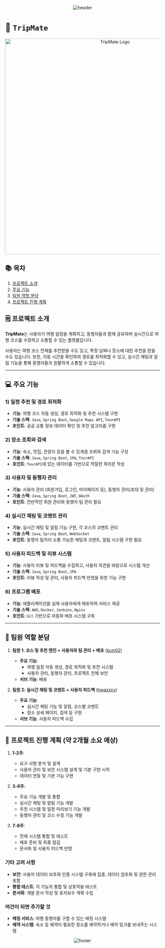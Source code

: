 <p align="center">
  <img src="https://capsule-render.vercel.app/api?type=waving&color=0:00BFFF,100:1E90FF&height=230&section=header&text=TripMate&fontSize=60&fontColor=ffffff&animation=fadeIn&fontAlignY=35&desc=함께%20계획하는%20우리의%20여행&descAlignY=55&descAlign=50&descSize=20" alt="header" />
</p>

# 🧳 `TripMate`

<p align="center">
  <img src="https://github.com/user-attachments/assets/33db2d0b-f884-4770-bd34-ab1373ff805a" alt="TripMate Logo" width="700">
</p>


## 📚 목차
1. [프로젝트 소개](#프로젝트-소개)
2. [주요 기능](#주요-기능)
3. [팀원 역할 분담](#팀원-역할-분담)
4. [프로젝트 진행 계획](#프로젝트-진행-계획)


## 🗒️ **프로젝트 소개**

**TripMate**는 사용자가 여행 일정을 계획하고, 동행자들과 함께 공유하며 실시간으로 여행 코스를 수정하고 소통할 수 있는 플랫폼입니다.

사용자는 여행 코스 전체를 추천받을 수도 있고, 특정 날짜나 장소에 대한 추천을 받을 수도 있습니다. 또한, 이동 시간을 확인하여 경로를 최적화할 수 있고, 실시간 채팅과 알림 기능을 통해 동행자들과 원활하게 소통할 수 있습니다.

---

## 💻 주요 기능

### 1) 일정 추천 및 경로 최적화
- **기능**: 여행 코스 자동 생성, 경로 최적화 및 추천 시스템 구현
- **기술 스택**: `Java`, `Spring Boot`, `Google Maps API`, `TourAPI`
- **포인트**: 공공 교통 정보 데이터 확인 및 추천 알고리즘 구현

### 2) 장소 조회와 검색
- **기능**: 숙소, 맛집, 관광지 등을 볼 수 있게끔 조회와 검색 기능 구성
- **기술 스택**: `Java`, `Spring Boot`, `JPA`, `TourAPI`
- **포인트**: `TourAPI`에 있는 데이터를 기반으로 적절한 쿼리문 작성

### 3) 사용자 및 동행자 관리
- **기능**: 사용자 관리 (회원가입, 로그인, 마이페이지 등), 동행자 관리(초대 및 관리)
- **기술 스택**: `Java`, `Spring Boot`, `JWT`, `OAuth`
- **포인트**: 전반적인 회원 관리와 동행자 팀 관리 필요

### 4) 실시간 채팅 및 코멘트 관리
- **기능**: 실시간 채팅 및 알림 기능 구현, 각 코스의 코멘트 관리
- **기술 스택**: `Java`, `Spring Boot`, `WebSocket`
- **포인트**: 동행자 팀끼리 소통 가능한 채팅과 코멘트, 알림 시스템 구현 필요

### 5) 사용자 피드백 및 리뷰 시스템
- **기능**: 사용자 리뷰 및 피드백을 수집하고, 사용자 의견을 바탕으로 시스템 개선
- **기술 스택**: `Java`, `Spring Boot`, `JPA`
- **포인트**: 리뷰 작성 및 관리, 사용자 피드백 반영을 위한 기능 구현

### 6) 프로그램 배포
- **기능**: 애플리케이션을 실제 사용자에게 배포하여 서비스 제공
- **기술 스택**: `AWS`, `Docker`, `Jenkins`, `Nginx`
- **포인트**: `Git` 기반으로 자동화 배포 시스템 구축

---

## 👥 **팀원 역할 분담**

1. **팀원 1: 코스 및 추천 엔진 + 사용자와 팀 관리 + 배포** ([kcm02](https://github.com/kcm02))
   - **주요 기능**:
       - 여행 일정 자동 생성, 경로 최적화 및 추천 시스템
       - 사용자 관리, 동행자 관리, 프로젝트 전체 보안
   - **서브 기능**: 배포

2. **팀원 2: 실시간 채팅 및 코멘트 + 사용자 피드백** ([hwazxcv](https://github.com/hwazxcv))
   - **주요 기능**:
       - 실시간 채팅 기능 및 알림, 코스별 코멘트
       - 장소 상세 페이지, 검색 등 구현
   - **서브 기능**: 사용자 피드백 수집

---

## 📝 **프로젝트 진행 계획** (약 2개월 소요 예상)

1. **1-2주**:
   - 요구 사항 분석 및 설계
   - 사용자 관리 및 보안 시스템 설계 및 기본 구현 시작
   - 데이터 연동 및 기본 기능 구현

2. **3-6주**:
   - 주요 기능 개발 및 통합
   - 실시간 채팅 및 알림 기능 개발
   - 추천 시스템 및 일정 미리보기 기능 개발
   - 동행자 관리 및 코스 수정 기능 개발

3. **7-8주**:
   - 전체 시스템 통합 및 테스트
   - 배포 준비 및 최종 점검
   - 문서화 및 사용자 피드백 반영

### **기타 고려 사항**
- **보안**: 사용자 데이터 보호와 인증 시스템 구축에 집중, 데이터 암호화 및 권한 관리 포함
- **통합 테스트**: 각 기능의 통합 및 상호작용 테스트
- **문서화**: 개발 문서 작성 및 유지보수 계획 수립

### 여건이 되면 추가할 것
- **매칭 서비스**: 여행 동행자를 구할 수 있는 매칭 시스템
- **예약 시스템**: 숙소 등 예약이 필요한 장소를 예약하거나 예약 링크를 보내주는 시스템

<p align="center">
  <img src="https://capsule-render.vercel.app/api?type=waving&color=0:00BFFF,100:1E90FF&height=150&section=footer" alt="footer" />
</p>
